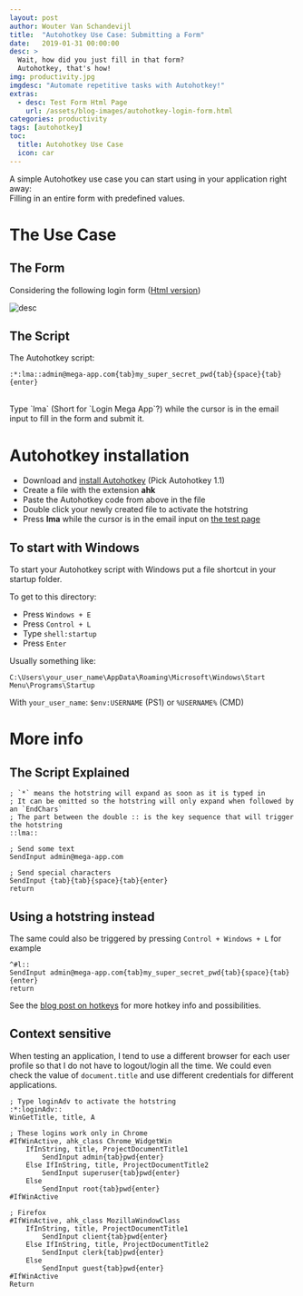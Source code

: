 ```yaml
---
layout: post
author: Wouter Van Schandevijl
title:  "Autohotkey Use Case: Submitting a Form"
date:   2019-01-31 00:00:00
desc: >
  Wait, how did you just fill in that form?
  Autohotkey, that's how!
img: productivity.jpg
imgdesc: "Automate repetitive tasks with Autohotkey!"
extras:
  - desc: Test Form Html Page
    url: /assets/blog-images/autohotkey-login-form.html
categories: productivity
tags: [autohotkey]
toc:
  title: Autohotkey Use Case 
  icon: car
---
```


A simple Autohotkey use case you can start using in your application right away:  
Filling in an entire form with predefined values.

<!--more-->

# The Use Case

## The Form

Considering the following login form
([Html version](/assets/blog-images/autohotkey-login-form.html))

![desc](/assets/blog-images/autohotkey-login-form.png)



## The Script

The Autohotkey script:

```autohotkey
:*:lma::admin@mega-app.com{tab}my_super_secret_pwd{tab}{space}{tab}{enter}
```

<br>
Type `lma` (Short for `Login Mega App`?) while the cursor is in the email input
to fill in the form and submit it.


<!-- This block exists three times: autohotkey-dyna-run.md, autohotkey-use-case.md and autohotkey-login-form.html -->
<!-- ATTN: Some slight variations in install instructions!-->

# Autohotkey installation

- Download and [install Autohotkey](https://www.autohotkey.com/download) (Pick Autohotkey 1.1)
- Create a file with the extension **ahk**
- Paste the Autohotkey code from above in the file
- Double click your newly created file to activate the hotstring
- Press **lma** while the cursor is in the email input on [the test page](/assets/blog-images/autohotkey-login-form.html)

## To start with Windows

To start your Autohotkey script with Windows put a file shortcut in your startup folder. 

To get to this directory:

- Press `Windows + E`
- Press `Control + L`
- Type `shell:startup`
- Press `Enter`

Usually something like:

`C:\Users\your_user_name\AppData\Roaming\Microsoft\Windows\Start Menu\Programs\Startup`

With `your_user_name`: `$env:USERNAME` (PS1) or `%USERNAME%` (CMD)


# More info

## The Script Explained

<!-- TODO: put link here after writing Autohotkey - Hotstrings tutorial -->

```autohotkey
; `*` means the hotstring will expand as soon as it is typed in
; It can be omitted so the hotstring will only expand when followed by an `EndChars`
; The part between the double :: is the key sequence that will trigger the hotstring
::lma::

; Send some text
SendInput admin@mega-app.com

; Send special characters
SendInput {tab}{tab}{space}{tab}{enter}
return
```


## Using a hotstring instead

The same could also be triggered by pressing `Control + Windows + L` for example

```
^#l::
SendInput admin@mega-app.com{tab}my_super_secret_pwd{tab}{space}{tab}{enter}
return
```

See the [blog post on hotkeys](/blog/productivity/autohotkey-hotkeys/) for more hotkey info and possibilities.


## Context sensitive

When testing an application, I tend to use a different browser for each user profile so that I do
not have to logout/login all the time. We could even check the value of `document.title` and use different
credentials for different applications.

```autohotkey
; Type loginAdv to activate the hotstring
:*:loginAdv::
WinGetTitle, title, A

; These logins work only in Chrome
#IfWinActive, ahk_class Chrome_WidgetWin
    IfInString, title, ProjectDocumentTitle1
        SendInput admin{tab}pwd{enter}
    Else IfInString, title, ProjectDocumentTitle2
        SendInput superuser{tab}pwd{enter}
    Else
        SendInput root{tab}pwd{enter}
#IfWinActive

; Firefox
#IfWinActive, ahk_class MozillaWindowClass
    IfInString, title, ProjectDocumentTitle1
        SendInput client{tab}pwd{enter}
    Else IfInString, title, ProjectDocumentTitle2
        SendInput clerk{tab}pwd{enter}
    Else
        SendInput guest{tab}pwd{enter}
#IfWinActive
Return
```
